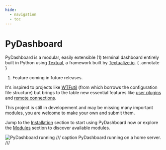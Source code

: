 ```yaml
---
hide:
  - navigation
  - toc
---
```


# PyDashboard

PyDashboard is a modular, easily extensible (1) terminal dashboard entirely built in Python using [Textual](https://textual.textualize.io),
a framework built by [Textualize.io](https://www.textualize.io/).
{ .annotate }

1. Feature coming in future releases.

It's inspired to projects like [WTFutil](https://wtfutil.com) (from which borrows the configuration file structure) 
but brings to the table new essential features like [user plugins](advanced/plugins.md) and [remote connections](advanced/remote_connection.md).

This project is still in developement and may be missing many important modules, you are welcome to make your own
and submit them.

Jump to the [Installation](getting_started.md) section to start using PyDashboard now or explore the [Modules](modules/apcupsd.md)
section to discover available modules.

![PyDashboard running](images/pydashboard_demo.png)
/// caption
PyDashboard running on a home server.
///